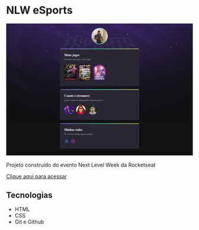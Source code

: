 # NLW eSports

![preview](./.github/preview.png)


Projeto construído do evento Next Level Week da Rocketseat

[Clique aqui para acessar](https://santsgasbriel.github.io/NLW/)

## Tecnologias 

- HTML
- CSS
- Git e Github 